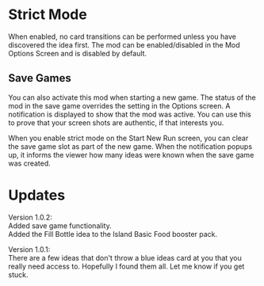 # Strict Mode

When enabled, no card transitions can be performed unless you have discovered the idea first.
The mod can be enabled/disabled in the Mod Options Screen and is disabled by default.

## Save Games

You can also activate this mod when starting a new game. The status of the mod in the save game overrides the setting in the Options screen.
A notification is displayed to show that the mod was active. You can use this to prove that your screen shots are authentic, if that interests you.

When you enable strict mode on the Start New Run screen, you can clear the save game slot as part of the new game.
When the notification popups up, it informs the viewer how many ideas were known when the save game was created.

# Updates

Version 1.0.2:<br/> 
Added save game functionality.<br/>
Added the Fill Bottle idea to the Island Basic Food booster pack.

Version 1.0.1:<br/>
There are a few ideas that don't throw a blue ideas card at you that you really need access to. Hopefully I found them all. Let me know if you get stuck.
